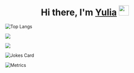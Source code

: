 <!--### Hi there, I'm Yulia 👋-->
<h1 align="center">Hi there, I'm <a href="https://vk.com/id276018793">Yulia</a>
<img src="https://github.com/blackcater/blackcater/raw/main/images/Hi.gif" height="32"/></h1>

![Top Langs](https://github-readme-stats.vercel.app/api/top-langs/?username=KotGregor&layout=compact)

![](https://komarev.com/ghpvc/?username=KotGregor)

![](https://github-profile-summary-cards.vercel.app/api/cards/profile-details?username=KotGregor&theme=solarized_dark)

![Jokes Card](https://readme-jokes.vercel.app/api)

![Metrics](https://metrics.lecoq.io/?template=classic&isocalendar=1&base=header%2C%20activity%2C%20community%2C%20repositories%2C%20metadata&base.indepth=false&base.hireable=false&base.skip=false&isocalendar=false&isocalendar.duration=half-year&config.timezone=Europe%2FMoscow)


<!--
**KotGregor/KotGregor** is a ✨ _special_ ✨ repository because its `README.md` (this file) appears on your GitHub profile.

Here are some ideas to get you started:

- 🔭 I’m currently working on ...
- 🌱 I’m currently learning ...
- 👯 I’m looking to collaborate on ...
- 🤔 I’m looking for help with ...
- 💬 Ask me about ...
- 📫 How to reach me: ...
- 😄 Pronouns: ...
- ⚡ Fun fact: ...
-->

